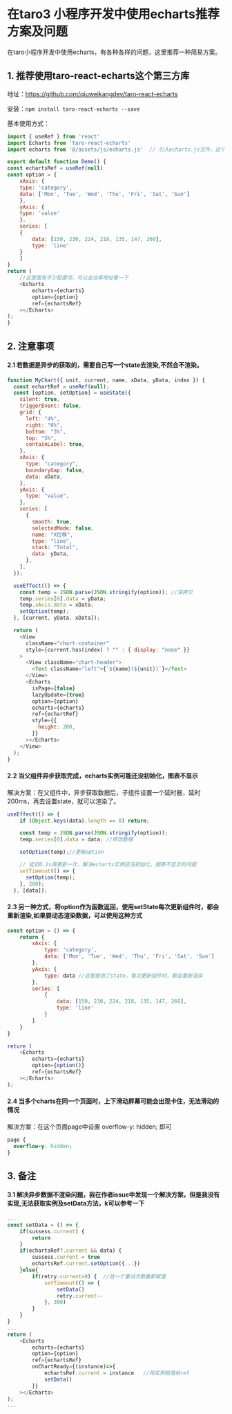 # 在taro3 小程序开发中使用echarts推荐方案及问题
在taro小程序开发中使用echarts，有各种各样的问题，这里推荐一种简易方案。

## 1. 推荐使用taro-react-echarts这个第三方库

地址：https://github.com/qiuweikangdev/taro-react-echarts

安装：`npm install taro-react-echarts --save`

基本使用方式：
``` javascript
import { useRef } from 'react'
import Echarts from 'taro-react-echarts'
import echarts from '@/assets/js/echarts.js'  // 引入echarts.js文件，这个文件是echarts的核心文件，需要自己去定制下载 https://echarts.apache.org/zh/builder.html

export default function Demo() {
const echartsRef = useRef(null) 
const option = {
    xAxis: {
    type: 'category',
    data: ['Mon', 'Tue', 'Wed', 'Thu', 'Fri', 'Sat', 'Sun']
    },
    yAxis: {
    type: 'value'
    },
    series: [
    {
        data: [150, 230, 224, 218, 135, 147, 260],
        type: 'line'
    }
    ]
}
return (
    //这里面有不少配置项，可以去仓库地址看一下
    <Echarts
        echarts={echarts}
        option={option}
        ref={echartsRef}
    ></Echarts>
);
}
```

## 2. 注意事项

#### 2.1 若数据是异步的获取的，需要自己写一个state去渲染,不然会不渲染。

```javascript
function MyChart({ unit, current, name, xData, yData, index }) {
  const echartRef = useRef(null);
  const [option, setOption] = useState({
    silent: true,
    triggerEvent: false,
    grid: {
      left: "4%",
      right: "6%",
      bottom: "3%",
      top: "5%",
      containLabel: true,
    },
    xAxis: {
      type: "category",
      boundaryGap: false,
      data: xData,
    },
    yAxis: {
      type: "value",
    },
    series: [
      {
        smooth: true,
        selectedMode: false,
        name: "X位移",
        type: "line",
        stack: "Total",
        data: yData,
      },
    ],
  });

  useEffect(() => {
    const temp = JSON.parse(JSON.stringify(option)); //深拷贝
    temp.series[0].data = yData;
    temp.xAxis.data = xData;
    setOption(temp);
  }, [current, yData, xData]);

  return (
    <View
      className="chart-container"
      style={current.has(index) ? "" : { display: "none" }}
    >
      <View className="chart-header">
        <Text className="left">{`${name}(${unit})`}</Text>
      </View>
      <Echarts
        isPage={false}
        lazyUpdate={true}
        option={option}
        echarts={echarts}
        ref={echartRef}
        style={{
          height: 200,
        }}
      ></Echarts>
    </View>
  );
}    
```

#### 2.2 当父组件异步获取完成，echarts实例可能还没初始化，图表不显示

解决方案：在父组件中，异步获取数据后，子组件设置一个延时器，延时200ms，再去设置state，就可以渲染了。

```javascript
useEffect(() => {
    if (Object.keys(data).length == 0) return;

    const temp = JSON.parse(JSON.stringify(option));
    temp.series[0].data = data; //修改数据

    setOption(temp);//更新option

    // 延迟0.2s再更新一次，解决echarts实例还没初始化，图表不显示的问题
    setTimeout(() => {
      setOption(temp);
    }, 200);
  }, [data]);
```

#### 2.3 另一种方式，将option作为函数返回，使用setState每次更新组件时，都会重新渲染,如果要动态渲染数据，可以使用这种方式

```javascript
const option = () => {
    return {
        xAxis: {
            type: 'category',
            data: ['Mon', 'Tue', 'Wed', 'Thu', 'Fri', 'Sat', 'Sun']
        },
        yAxis: {
            type: data //这里使用了state，每次更新组件时，都会重新渲染
        },
        series: [
            {
                data: [150, 230, 224, 218, 135, 147, 260],
                type: 'line'
            }
        ]
    }
}

reture (
    <Echarts
        echarts={echarts}
        option={option()}
        ref={echartsRef}
    ></Echarts>
);

```

#### 2.4 当多个charts在同一个页面时，上下滑动屏幕可能会出现卡住，无法滑动的情况
解决方案：在这个页面page中设置 overflow-y: hidden; 即可
```css
page {
  overflow-y: hidden;
}
```

## 3. 备注

#### 3.1 解决异步数据不渲染问题，我在作者issue中发现一个解决方案，但是我没有实现,无法获取实例及setData方法，k可以参考一下

```javascript
...
const setData = () => {
    if(sussess.current) {
        return 
    }
    if(echartsRef?.current && data) {
        sussess.current = true
        echartsRef.current.setOption({...})
    }else{
        if(retry.current>0) {  //给一个重试次数重新赋值
            setTimeout(() => {
                setData()
                retry.current--
            }, 300)
        }
    }
}
...
return (
    <Echarts
        echarts={echarts}
        option={option}
        ref={echartsRef}
        onChartReady={(instance)=>{
            echartsRef.current = instance   //将实例赋值给ref
            setData()
        }}
    ></Echarts>
);
...
```
